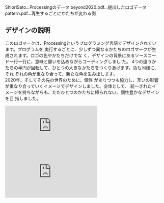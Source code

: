 ShioriSato...Processingのデータ
beyond2020.pdf...提出したロゴデータ
pattern.pdf...再生するごとにかたちが変わる例

## デザインの説明
このロゴマークは、Processingというプログラミング言語でデザインされています。プログラムを 実行するごとに、少しずつ異なるかたちのロゴマークが生成されます。ロゴの色やかたちだけでな く、デザインの背景にあるソースコード一行一行に、意味と願いを込めながらコーディングしまし た。 4つの違うかたちの半円が回転して、ひとつの大きなかたちをつくりあげます。色も同様に、それ ぞれの色が重なり合って、新たな色を生み出します。<br>
2020年、そしてその先の世界のために、個性 がありつつも協力し、互いの影響が重なり合っていくイメージでデザインしました。全体として、 統一されたイメージを持ちながらも、ただひとつのかたちに縛られない、個性豊かなデザインを目 指しました。

![Alt Text](https://github.com/{user}/{repo}/raw/master/path/to/beyond2020.pdf)
![Alt Text](https://github.com/{user}/{repo}/raw/master/path/to/pattern.pdf)
